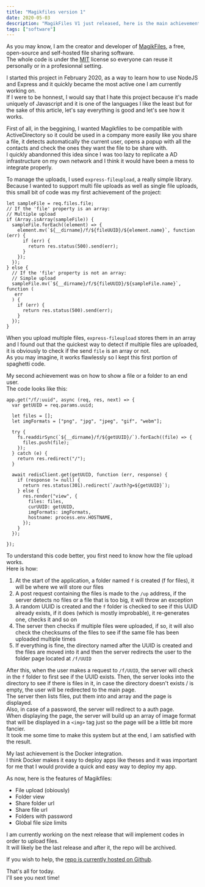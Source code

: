 ```yaml
---
title: "Magikfiles version 1"
date: 2020-05-03
description: "MagikFiles V1 just released, here is the main achievements of the project..."
tags: ["software"]
---
```


As you may know, I am the creator and developer of [MagikFiles](https://github.com/jaekr/magikfiles), a free, open-source and self-hosted file sharing software.  
The whole code is under the [MIT](https://opensource.org/licenses/MIT) license so everyone can reuse it personally or in a profesionnal setting.

I started this project in February 2020, as a way to learn how to use NodeJS and Express and it quickly became the most active one I am currently working on.  
If I were to be honnest, I would say that I hate this project because it's made uniquely of Javascript and it is one of the languages I like the least but for the sake of this article, let's say everything is good and let's see how it works.

First of all, in the beggining, I wanted Magikfiles to be compatible with ActiveDirectory so it could be used in a company more easily like you share a file, it detects automatically the current user, opens a popup with all the contacts and check the ones they want the file to be share with.  
I quickly abandonned this idea since I was too lazy to replicate a AD infrastructure on my own network and I think it would have been a mess to integrate properly.

To manage the uploads, I used `express-fileupload`, a really simple library.  
Because I wanted to support multi file uploads as well as single file uploads, this small bit of code was my first achievement of the project:

```
let sampleFile = req.files.file;
// If the 'file' property is an array:
// Multiple upload
if (Array.isArray(sampleFile)) {
  sampleFile.forEach((element) => {
    element.mv(`${__dirname}/f/${fileUUID}/${element.name}`, function (err) {
      if (err) {
        return res.status(500).send(err);
      }
    });
  });
} else {
  // If the 'file' property is not an array:
  // Simple upload
  sampleFile.mv(`${__dirname}/f/${fileUUID}/${sampleFile.name}`, function (
   err
  ) {
    if (err) {
      return res.status(500).send(err);
    }
  });
}
```

When you upload multiple files, `express-fileupload` stores them in an array and I found out that the quickest way to detect if multiple files are uploaded, it is obviously to check if the send `file` is an array or not.  
As you may imagine, it works flawlessly so I kept this first portion of spaghetti code.

My second achievement was on how to show a file or a folder to an end user.  
The code looks like this:

```
app.get("/f/:uuid", async (req, res, next) => {
  var getUUID = req.params.uuid;

  let files = [];
  let imgFormats = ["png", "jpg", "jpeg", "gif", "webm"];

  try {
    fs.readdirSync(`${__dirname}/f/${getUUID}/`).forEach((file) => {
      files.push(file);
    });
  } catch (e) {
    return res.redirect("/");
  }

  await redisClient.get(getUUID, function (err, response) {
    if (response != null) {
      return res.status(301).redirect(`/auth?g=${getUUID}`);
    } else {
      res.render("view", {
        files: files,
        curUUID: getUUID,
        imgFormats: imgFormats,
        hostname: process.env.HOSTNAME,
      });
    }
  });

});
```

To understand this code better, you first need to know how the file upload works.  
Here is how:

1.  At the start of the application, a folder named `f` is created (f for files), it will be where we will store our files
2.  A post request containing the files is made to the `/up` address, if the server detects no files or a file that is too big, it will throw an exception
3.  A random UUID is created and the `f` folder is checked to see if this UUID already exists, if it does (which is mostly improbable), it re-generates one, checks it and so on
4.  The server then checks if multiple files were uploaded, if so, it will also check the checksums of the files to see if the same file has been uploaded multiple times
5.  If everything is fine, the directory named after the UUID is created and the files are moved into it and then the server redirects the user to the folder page located at `/f/UUID`

After this, when the user makes a request to `/f/UUID`, the server will check in the `f` folder to first see if the UUID exists. Then, the server looks into the directory to see if there is files in it, in case the directory doesn't exists / is empty, the user will be redirected to the main page.  
The server then lists files, put them into and array and the page is displayed.  
Also, in case of a password, the server will redirect to a auth page.  
When displaying the page, the server will build up an array of image format that will be displayed in a `<img>` tag just so the page will be a little bit more fancier.  
It took me some time to make this system but at the end, I am satisfied with the result.

My last achievement is the Docker integration.  
I think Docker makes it easy to deploy apps like theses and it was important for me that I would provide a quick and easy way to deploy my app.

As now, here is the features of Magikfiles:

- File upload (obiously)
- Folder view
- Share folder url
- Share file url
- Folders with password
- Global file size limits

I am currently working on the next release that will implement codes in order to upload files.  
It will likely be the last release and after it, the repo will be archived.

If you wish to help, the [repo is currently hosted on Github](https://github.com/jaekr/magikfiles).

That's all for today.  
I'll see you next time!
